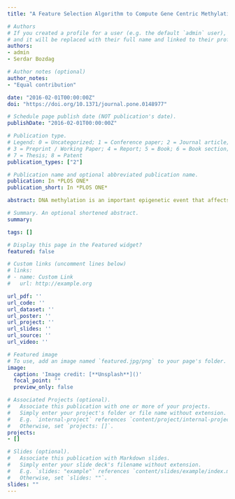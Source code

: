 ```yaml
---
title: "A Feature Selection Algorithm to Compute Gene Centric Methylation from Probe Level Methylation Data"

# Authors
# If you created a profile for a user (e.g. the default `admin` user), write the username (folder name) here 
# and it will be replaced with their full name and linked to their profile.
authors:
- admin
- Serdar Bozdag

# Author notes (optional)
author_notes:
- "Equal contribution"

date: "2016-02-01T00:00:00Z"
doi: "https://doi.org/10.1371/journal.pone.0148977"

# Schedule page publish date (NOT publication's date).
publishDate: "2016-02-01T00:00:00Z"

# Publication type.
# Legend: 0 = Uncategorized; 1 = Conference paper; 2 = Journal article;
# 3 = Preprint / Working Paper; 4 = Report; 5 = Book; 6 = Book section;
# 7 = Thesis; 8 = Patent
publication_types: ["2"]

# Publication name and optional abbreviated publication name.
publication: In *PLOS ONE*
publication_short: In *PLOS ONE*

abstract: DNA methylation is an important epigenetic event that affects gene expression during development and various diseases such as cancer. Understanding the mechanism of action of DNA methylation is important for downstream analysis. In the Illumina Infinium HumanMethylation 450K array, there are tens of probes associated with each gene. Given methylation intensities of all these probes, it is necessary to compute which of these probes are most representative of the gene centric methylation level. In this study, we developed a feature selection algorithm based on sequential forward selection that utilized different classification methods to compute gene centric DNA methylation using probe level DNA methylation data. We compared our algorithm to other feature selection algorithms such as support vector machines with recursive feature elimination, genetic algorithms and ReliefF. We evaluated all methods based on the predictive power of selected probes on their mRNA expression levels and found that a K-Nearest Neighbors classification using the sequential forward selection algorithm performed better than other algorithms based on all metrics. We also observed that transcriptional activities of certain genes were more sensitive to DNA methylation changes than transcriptional activities of other genes. Our algorithm was able to predict the expression of those genes with high accuracy using only DNA methylation data. Our results also showed that those DNA methylation-sensitive genes were enriched in Gene Ontology terms related to the regulation of various biological processes.

# Summary. An optional shortened abstract.
summary: 

tags: []

# Display this page in the Featured widget?
featured: false

# Custom links (uncomment lines below)
# links:
# - name: Custom Link
#   url: http://example.org

url_pdf: ''
url_code: ''
url_dataset: ''
url_poster: ''
url_project: ''
url_slides: ''
url_source: ''
url_video: ''

# Featured image
# To use, add an image named `featured.jpg/png` to your page's folder. 
image:
  caption: 'Image credit: [**Unsplash**]()'
  focal_point: ""
  preview_only: false

# Associated Projects (optional).
#   Associate this publication with one or more of your projects.
#   Simply enter your project's folder or file name without extension.
#   E.g. `internal-project` references `content/project/internal-project/index.md`.
#   Otherwise, set `projects: []`.
projects:
- []

# Slides (optional).
#   Associate this publication with Markdown slides.
#   Simply enter your slide deck's filename without extension.
#   E.g. `slides: "example"` references `content/slides/example/index.md`.
#   Otherwise, set `slides: ""`.
slides: ""
---
```

